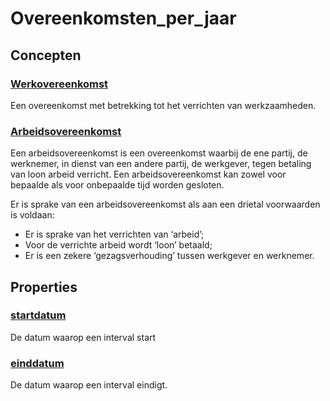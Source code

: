 # Overeenkomsten_per_jaar
## Concepten
### [Werkovereenkomst](https://purl.org/ozo/kik#WerkOvereenkomst)
Een overeenkomst met betrekking tot het verrichten van werkzaamheden.
### [Arbeidsovereenkomst](https://purl.org/ozo/kik#ArbeidsOvereenkomst)
Een arbeidsovereenkomst is een overeenkomst waarbij de ene partij, de werknemer, in dienst van een andere partij, de werkgever, tegen betaling van loon arbeid verricht. Een arbeidsovereenkomst kan zowel voor bepaalde als voor onbepaalde tijd worden gesloten.

Er is sprake van een arbeidsovereenkomst als aan een drietal voorwaarden is voldaan:
* Er is sprake van het verrichten van ‘arbeid’;
* Voor de verrichte arbeid wordt ‘loon’ betaald;
* Er is een zekere ‘gezagsverhouding’ tussen werkgever en werknemer.
## Properties
### [startdatum](https://purl.org/ozo/kik#startDatum)
De datum waarop een interval start
### [einddatum](https://purl.org/ozo/kik#eindDatum)
De datum waarop een interval eindigt.
